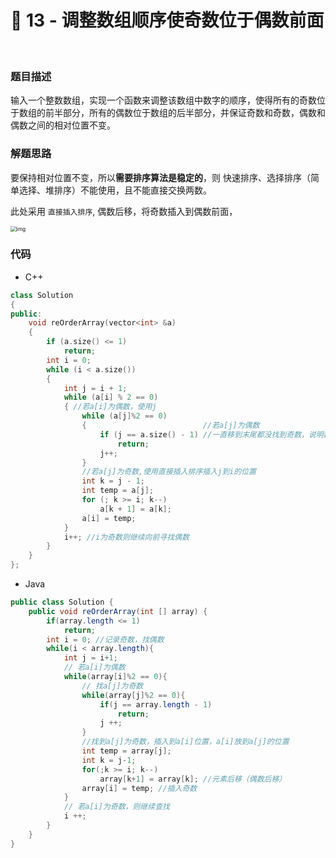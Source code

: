 # 💫 13 - 调整数组顺序使奇数位于偶数前面

<br>

### 题目描述

输入一个整数数组，实现一个函数来调整该数组中数字的顺序，使得所有的奇数位于数组的前半部分，所有的偶数位于数组的后半部分，并保证奇数和奇数，偶数和偶数之间的相对位置不变。

### 解题思路

要保持相对位置不变，所以**需要排序算法是稳定的**，则 快速排序、选择排序（简单选择、堆排序）不能使用，且不能直接交换两数。

此处采用 `直接插入排序`, 偶数后移，将奇数插入到偶数前面，

<img src="https://cdn.nlark.com/yuque/0/2020/png/1237282/1586187257829-0b3b6e61-2b8c-4773-b42f-d226a750c752.png" alt="img" style="zoom: 60%;" />

### 代码

- C++

```cpp
class Solution
{
public:
    void reOrderArray(vector<int> &a)
    {
        if (a.size() <= 1)
            return;
        int i = 0;
        while (i < a.size())
        {
            int j = i + 1;
            while (a[i] % 2 == 0)
            { //若a[i]为偶数，使用j
                while (a[j]%2 == 0)
                {                          //若a[j]为偶数
                    if (j == a.size() - 1) //一直移到末尾都没找到奇数，说明数组排列完毕
                        return;
                    j++;
                }
                //若a[j]为奇数,使用直接插入排序插入j到i的位置
                int k = j - 1;
                int temp = a[j];
                for (; k >= i; k--)
                    a[k + 1] = a[k];
                a[i] = temp;
            }
            i++; //i为奇数则继续向前寻找偶数
        }
    }
};
```



- Java

```java
public class Solution {
    public void reOrderArray(int [] array) {
        if(array.length <= 1)
            return;
        int i = 0; //记录奇数，找偶数
        while(i < array.length){
            int j = i+1;
            // 若a[i]为偶数
            while(array[i]%2 == 0){
                // 找a[j]为奇数
                while(array[j]%2 == 0){
                    if(j == array.length - 1)
                        return;
                    j ++; 
                }
                //找到a[j]为奇数，插入到a[i]位置，a[i]放到a[j]的位置
                int temp = array[j];
                int k = j-1;
                for(;k >= i; k--)
                    array[k+1] = array[k]; //元素后移（偶数后移）
                array[i] = temp; //插入奇数
            }
            // 若a[i]为奇数，则继续查找
            i ++;
        }
    }
}
```